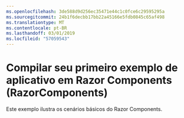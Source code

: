```yaml
---
ms.openlocfilehash: 3de588d9d256ec35471e44c1c0fce6c29595295a
ms.sourcegitcommit: 24b1f6decbb17bb22a45166e5fdb0845c65af498
ms.translationtype: MT
ms.contentlocale: pt-BR
ms.lasthandoff: 03/01/2019
ms.locfileid: "57059543"
---
```

# <a name="build-your-first-razor-components-app-sample-razorcomponents"></a>Compilar seu primeiro exemplo de aplicativo em Razor Components (RazorComponents)

Este exemplo ilustra os cenários básicos do Razor Components.
